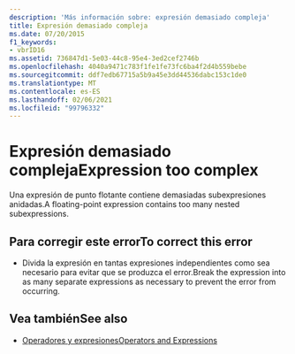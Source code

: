 ```yaml
---
description: 'Más información sobre: expresión demasiado compleja'
title: Expresión demasiado compleja
ms.date: 07/20/2015
f1_keywords:
- vbrID16
ms.assetid: 736847d1-5e03-44c8-95e4-3ed2cef2746b
ms.openlocfilehash: 4040a9471c783f1fe1fe73fc6ba4f2d4b559bebe
ms.sourcegitcommit: ddf7edb67715a5b9a45e3dd44536dabc153c1de0
ms.translationtype: MT
ms.contentlocale: es-ES
ms.lasthandoff: 02/06/2021
ms.locfileid: "99796332"
---
```

# <a name="expression-too-complex"></a><span data-ttu-id="30474-103">Expresión demasiado compleja</span><span class="sxs-lookup"><span data-stu-id="30474-103">Expression too complex</span></span>

<span data-ttu-id="30474-104">Una expresión de punto flotante contiene demasiadas subexpresiones anidadas.</span><span class="sxs-lookup"><span data-stu-id="30474-104">A floating-point expression contains too many nested subexpressions.</span></span>  
  
## <a name="to-correct-this-error"></a><span data-ttu-id="30474-105">Para corregir este error</span><span class="sxs-lookup"><span data-stu-id="30474-105">To correct this error</span></span>  
  
- <span data-ttu-id="30474-106">Divida la expresión en tantas expresiones independientes como sea necesario para evitar que se produzca el error.</span><span class="sxs-lookup"><span data-stu-id="30474-106">Break the expression into as many separate expressions as necessary to prevent the error from occurring.</span></span>  
  
## <a name="see-also"></a><span data-ttu-id="30474-107">Vea también</span><span class="sxs-lookup"><span data-stu-id="30474-107">See also</span></span>

- [<span data-ttu-id="30474-108">Operadores y expresiones</span><span class="sxs-lookup"><span data-stu-id="30474-108">Operators and Expressions</span></span>](../../programming-guide/language-features/operators-and-expressions/index.md)
